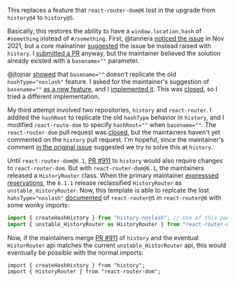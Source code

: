This replaces a feature that `react-router-dom@6` lost in the upgrade from `history@4` to `history@5`. 

Basically, this restores the ability to have a `window.location.hash` of `#something` instead of `#/something`. First, @tannera [noticed the issue](https://github.com/remix-run/react-router/issues/7703) in Nov 2021, but a core mainatiner [suggested](https://github.com/remix-run/react-router/issues/7703#issuecomment-735033961) the issue be instead raised with `history`. I [submitted a PR][1] anyway, but the maintainer believed the solution already existed with a `basename=""` parameter. 

@jtojnar [showed](https://github.com/remix-run/react-router/pull/8450#issuecomment-989594832) that `basename=""` doesn't replicate the old `hashType="noslash"` feature. I asked for the maintainer's suggestion of `basename=""` [as a new feature](https://github.com/remix-run/react-router/issues/8459), and I [implemented it][2]. This was [closed](https://github.com/remix-run/react-router/pull/8460#issuecomment-990415343), so I tried a different implementation.


My third attempt involved two repositories, `history` and `react-router`. I addited the `hashRoot` to replicate the old `hashType` behavior in `history`, and I modified `react-route-dom` to specify `hashRoot=""` when `basename=""`.  The `react-router-dom` pull request was [closed](https://github.com/remix-run/react-router/pull/8463#issuecomment-991021034), but the maintainers haven't yet commented on the `history` pull request. I'm hopeful, since the maintainer's comment [in the original issue](https://github.com/remix-run/react-router/issues/7703#issuecomment-735033961) suggested we try to solve this at `history`.

Until `react-router-dom@6.1`, [PR #911](https://github.com/remix-run/history/pull/911) to `history` would also require changes to `react-router-dom`. But with `react-router-dom@6.1`, the maintainers released a `HistoryRouter` class. When the primary maintainer [expresssed reservations](https://github.com/remix-run/react-router/pull/7586#issuecomment-991703987), the `6.1.1` release reclassified `HistoryRouter` as `unstable_HistoryRouter`. Now, this template is able to replcate the lost `hahsType="noslash"` [documented](https://v5.reactrouter.com/web/api/HashRouter/hashtype-string) of `react-router@5` in `react-router@6` with some wonky  imports:

```jsx
import { createHashHistory } from "history-noslash"; // Use of this package
import { unstable_HistoryRouter as HistoryRouter } from "react-router-dom";
```

Now, if the maintainers merge [PR #911](https://github.com/remix-run/history/pull/911) of `history` and the eventual `HistorRouter` api matches the current `unstable_HistorRouter` api, this would eventually be possible with the normal imports:

```
import { createHashHistory } from "history";
import { HistoryRouter } from "react-router-dom";
```

[1]:https://github.com/remix-run/react-router/pull/8450
[2]:https://github.com/remix-run/react-router/pull/8460
[3]:https://github.com/remix-run/react-router/pull/8463
